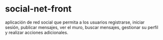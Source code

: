 # social-net-front
aplicación de red social que permita a los usuarios registrarse, iniciar sesión, publicar mensajes, ver el muro, buscar mensajes, gestionar su perfil y realizar acciones adicionales.

